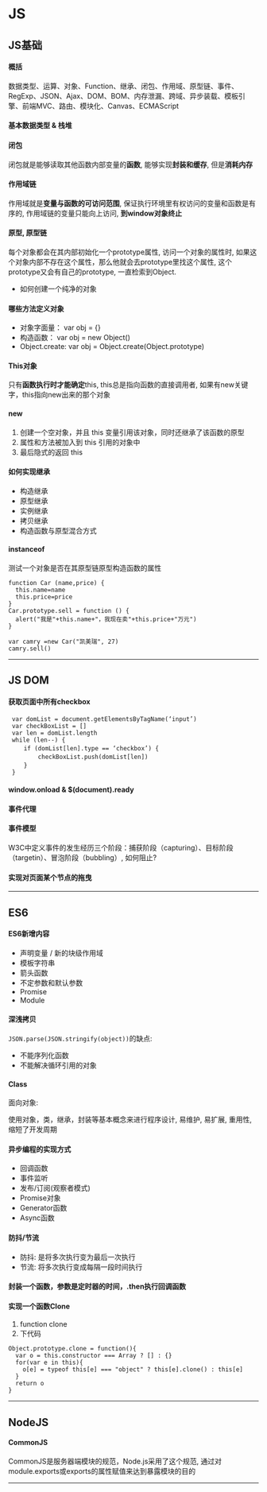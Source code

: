 # JS

## JS基础

#### 概括

数据类型、运算、对象、Function、继承、闭包、作用域、原型链、事件、RegExp、JSON、Ajax、DOM、BOM、内存泄漏、跨域、异步装载、模板引擎、前端MVC、路由、模块化、Canvas、ECMAScript

#### 基本数据类型 & 栈堆

#### 闭包

闭包就是能够读取其他函数内部变量的**函数**, 能够实现**封装和缓存**, 但是**消耗内存**

#### 作用域链

作用域就是**变量与函数的可访问范围**, 保证执行环境里有权访问的变量和函数是有序的, 作用域链的变量只能向上访问, **到window对象终止**

#### 原型, 原型链

每个对象都会在其内部初始化一个prototype属性, 访问一个对象的属性时, 如果这个对象内部不存在这个属性，那么他就会去prototype里找这个属性, 这个prototype又会有自己的prototype, 一直检索到Object.

- 如何创建一个纯净的对象

#### 哪些方法定义对象

- 对象字面量： var obj = {}
- 构造函数： var obj = new Object()
- Object.create: var obj = Object.create(Object.prototype)

#### This对象

只有**函数执行时才能确定**this, this总是指向函数的直接调用者, 如果有new关键字，this指向new出来的那个对象

#### new

1. 创建一个空对象，并且 this 变量引用该对象，同时还继承了该函数的原型
2. 属性和方法被加入到 this 引用的对象中
3. 最后隐式的返回 this

#### 如何实现继承

- 构造继承
- 原型继承
- 实例继承
- 拷贝继承
- 构造函数与原型混合方式

#### instanceof

测试一个对象是否在其原型链原型构造函数的属性

```JS
function Car (name,price) {
  this.name=name
  this.price=price
}
Car.prototype.sell = function () {
  alert("我是"+this.name+"，我现在卖"+this.price+"万元")
}

var camry =new Car("凯美瑞", 27)
camry.sell()
```

---

## JS DOM

#### 获取页面中所有checkbox

```JS
 var domList = document.getElementsByTagName(‘input’)
 var checkBoxList = []
 var len = domList.length
 while (len--) {
 　　if (domList[len].type == ‘checkbox’) {
     　　checkBoxList.push(domList[len])
 　　}
 }
```

#### window.onload & $(document).ready

#### 事件代理

#### 事件模型

W3C中定义事件的发生经历三个阶段：捕获阶段（capturing）、目标阶段（targetin）、冒泡阶段（bubbling）, 如何阻止?

#### 实现对页面某个节点的拖曳

---

## ES6

#### ES6新增内容

- 声明变量 / 新的块级作用域
- 模板字符串
- 箭头函数
- 不定参数和默认参数
- Promise
- Module

#### 深浅拷贝

`JSON.parse(JSON.stringify(object))`的缺点:

- 不能序列化函数 
- 不能解决循环引用的对象

#### Class

面向对象:

使用对象，类，继承，封装等基本概念来进行程序设计, 易维护, 易扩展, 重用性, 缩短了开发周期

#### 异步编程的实现方式

- 回调函数
- 事件监听
- 发布/订阅(观察者模式)
- Promise对象
- Generator函数
- Async函数

#### 防抖/节流

- 防抖: 是将多次执行变为最后一次执行
- 节流: 将多次执行变成每隔一段时间执行

#### 封装一个函数，参数是定时器的时间，.then执行回调函数

#### 实现一个函数Clone

1. function clone
2. 下代码

```JS
Object.prototype.clone = function(){
  var o = this.constructor === Array ? [] : {}
  for(var e in this){
    o[e] = typeof this[e] === "object" ? this[e].clone() : this[e]
  }
  return o
}
```

---

## NodeJS

#### CommonJS

CommonJS是服务器端模块的规范，Node.js采用了这个规范, 通过对module.exports或exports的属性赋值来达到暴露模块的目的

---
